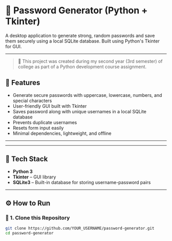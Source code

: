 # 🔐 Password Generator (Python + Tkinter)

A desktop application to generate strong, random passwords and save them securely using a local SQLite database. Built using Python's Tkinter for GUI.

---
> 📘 This project was created during my second year (3rd semester) of college as part of a Python development course assignment.

## 🚀 Features

- Generate secure passwords with uppercase, lowercase, numbers, and special characters
- User-friendly GUI built with Tkinter
- Saves password along with unique usernames in a local SQLite database
- Prevents duplicate usernames
- Resets form input easily
- Minimal dependencies, lightweight, and offline

---


---

## 🧰 Tech Stack

- **Python 3**
- **Tkinter** – GUI library
- **SQLite3** – Built-in database for storing username-password pairs

---

## ⚙️ How to Run

### 🔹 1. Clone this Repository

```bash
git clone https://github.com/YOUR_USERNAME/password-generator.git
cd password-generator
